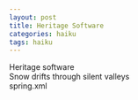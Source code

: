 ```yaml
---
layout: post
title: Heritage Software
categories: haiku
tags: haiku
---
```

Heritage software  
Snow drifts through silent valleys  
spring.xml